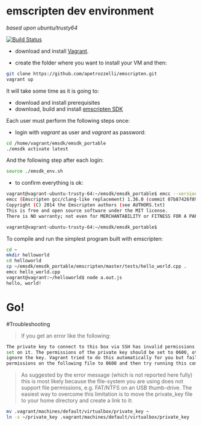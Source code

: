# emscripten dev environment
*based upon ubuntu/trusty64*

[![Build Status](https://travis-ci.org/apetrozzelli/emscripten.svg?branch=master)](https://travis-ci.org/apetrozzelli/emscripten)

* download and install [Vagrant](https://www.vagrantup.com/).

* create the folder where you want to install your VM and then:

```bash
git clone https://github.com/apetrozzelli/emscripten.git
vagrant up
```

It will take some time as it is going to:

* download and install prerequisites
* download, build and install [emscripten SDK](http://kripken.github.io/emscripten-site/)

Each user must perform the following steps once:

* login with *vagrant* as user and *vagrant* as password:

```bash
cd /home/vagrant/emsdk/emsdk_portable
./emsdk activate latest
```

And the following step after each login:

```bash
source ./emsdk_env.sh
```

* to confirm everything is ok:

```bash
vagrant@vagrant-ubuntu-trusty-64:~/emsdk/emsdk_portable$ emcc --version
emcc (Emscripten gcc/clang-like replacement) 1.36.0 (commit 07b87426f898d6e9c677db291d9088c839197291)
Copyright (C) 2014 the Emscripten authors (see AUTHORS.txt)
This is free and open source software under the MIT license.
There is NO warranty; not even for MERCHANTABILITY or FITNESS FOR A PARTICULAR PURPOSE.

vagrant@vagrant-ubuntu-trusty-64:~/emsdk/emsdk_portable$
```

To compile and run the simplest program built with emscripten:

```bash
cd ~
mkdir helloworld
cd helloworld
cp ~/emsdk/emsdk_portable/emscripten/master/tests/hello_world.cpp .
emcc hello_world.cpp
vagrant@vagrant:~/helloworld$ node a.out.js
hello, world!
```

# Go!

#Troubleshooting

> If you get an error like the following:

```bash
The private key to connect to this box via SSH has invalid permissions
set on it. The permissions of the private key should be set to 0600, otherwise SSH will
ignore the key. Vagrant tried to do this automatically for you but failed. Please set the
permissions on the following file to 0600 and then try running this command again:
```

> As suggested by the error message (which is not reported here fully) this is most likely because the file-system you are using does not support file permissions, e.g. FAT/NTFS on an USB thumb-drive.
The easiest way to overcome this limitation is to move the private_key file to your home directory and create a link to it:

```bash
mv .vagrant/machines/default/virtualbox/private_key ~
ln -s ~/private_key .vagrant/machines/default/virtualbox/private_key
```
